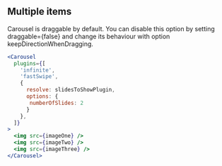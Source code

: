 ## Multiple items
Carousel is draggable by default. You can disable this option by setting draggable={false} and change its behaviour with option keepDirectionWhenDragging.
```jsx render
<Carousel
  plugins={[
    'infinite',
    'fastSwipe',
    {
      resolve: slidesToShowPlugin,
      options: {
       numberOfSlides: 2
      }
    },
  ]}
>
  <img src={imageOne} />
  <img src={imageTwo} />
  <img src={imageThree} />
</Carousel>
```
